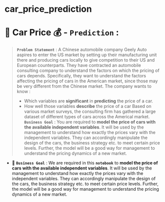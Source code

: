 # car_price_prediction
# 🚗   Car Price  💰 - `Prediction` :

> **`Problem Statement`** : A Chinese automobile company Geely Auto aspires to enter the US market by setting up their manufacturing unit there and producing cars locally to give competition to their US and European counterparts. They have contracted an automobile consulting company to understand the factors on which the pricing of cars depends. Specifically, they want to understand the factors affecting the pricing of cars in the American market, since those may be very different from the Chinese market. The company wants to know :
> - Which variables are **significant** in **predicting** the price of a car.
> - How well those variables **describe** the price of a car Based on various market surveys, the consulting firm has gathered a large dataset of different types of cars across the Americal market.
> **`Business Goal`** : You are required to **model the price of cars with the available independent variables**. It will be used by the management to understand how exactly the prices vary with the independent variables. They can accordingly manipulate the design of the cars, the business strategy etc. to meet certain price levels. Further, the model will be a good way for management to understand the pricing dynamics of a new market.
- 🎯 **`Business Goal`** : We are required in this **`notebook`** to **model the price of cars with the available independent variables**. It will be used by the management to understand how exactly the prices vary with the independent variables. They can accordingly manipulate the design of the cars, the business strategy etc. to meet certain price levels. Further, the model will be a good way for management to understand the pricing dynamics of a new market.
